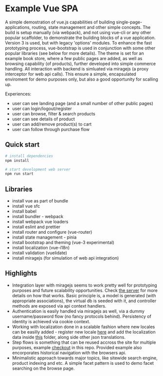 # **Example Vue SPA**

A simple demostration of vue.js capabilities of building single-page-applications, routing, state management and other simple concepts. The build is setup manually (via webpack), and not using vue-cli or any other popular scaffolder, to demonstrate the building blocks of a vue application. Version 3 is used, but with legacy 'options' modules. To enhance the fast prototyping process, vue-bootstrap is used in conjunction with some other popular libraries (see below for more details). The theme is set for an example book store, where a few public pages are added, as well as browsing capability (of products), further developed into simple commerce handling. All interaction with backend is simluated via miragejs (a proxy interceptor for web api calls). This ensure a simple, encapsulated enviroment for demo purposes only, but also a good opportunity for scalling up.

Experiences:

- user can see landing page (and a small number of other public pages)
- user can login/logout/register
- user can browse, filter & search products
- user can see details of product
- user can add/remove product(s) to cart
- user can follow through purchase flow

## **Quick start**

```sh
# install dependencies
npm install

# start development web server
npm run start
```

## **Libraries**

- install vue as part of bundle
- install vue sfc
- install babel
- install bundler - webpack
- install webpack vue loaders
- install eslint and prettier
- install router and configure (vue-router)
- install state management - pinia
- install bootstrap and theming (vue-3 experimental)
- install localization (vue-i18n)
- install validation (vuelidate)
- install miragejs (for simulation of web api integration)

## **Highlights**

- Integration layer with miragejs seems to work pretty well for prototyping purposes and future scalability opportunities. Check [the server](/src/server/index.js) for more details on how that works. Basic principle is, a model is generated (with appropriate associations), the virtual db is seeded with it, and controller methods are exposed via api context handlers.
- Authentication is easily handled via miragejs as well, via a dummy username/password flow (no fancy protocols behind). Persistency of identity is achieved via cookie context.
- Working with localization done in a scalable fashion where new locales can be easilly added - register new locale [here](/src/locale.js) and add the localization data inside [this](/src/locales/) folder, along side other json translations.
- Step flows is something that can be reused accross the site for multiple purposes, example [checkout](/src/pages/checkout/CheckoutPage.vue) in this repo. Provided example also encorporates historical navigation with the browsers api.
- Minimalistic approach towards major topics, like sitewide search engine, product indexing and etc. A simple facet pattern is used to demo facet searching on the browse page.
